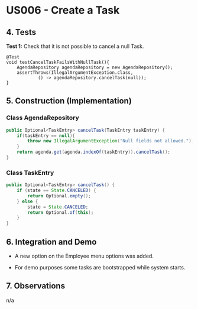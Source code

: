 # US006 - Create a Task 

## 4. Tests 

**Test 1:** Check that it is not possible to cancel a null Task. 

	@Test
    void testCancelTaskFailsWithNullTask(){
        AgendaRepository agendaRepository = new AgendaRepository();
        assertThrows(IllegalArgumentException.class,
                () -> agendaRepository.cancelTask(null));
    }


## 5. Construction (Implementation)

### Class AgendaRepository 

```java
public Optional<TaskEntry> cancelTask(TaskEntry taskEntry) {
    if(taskEntry == null){
        throw new IllegalArgumentException("Null fields not allowed.");
    }
    return agenda.get(agenda.indexOf(taskEntry)).cancelTask();
}
```

### Class TaskEntry

```java
public Optional<TaskEntry> cancelTask() {
    if (state == State.CANCELED) {
        return Optional.empty();
    } else {
        state = State.CANCELED;
        return Optional.of(this);
    }
}
```


## 6. Integration and Demo 

* A new option on the Employee menu options was added.

* For demo purposes some tasks are bootstrapped while system starts.


## 7. Observations

n/a